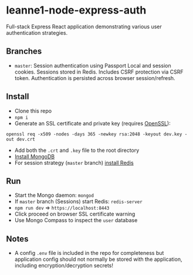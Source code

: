 # leanne1-node-express-auth

Full-stack Express React application demonstrating various user authentication strategies.

## Branches

- `master`: Session authentication using Passport Local and session cookies. Sessions stored in Redis. Includes CSRF protection via CSRF token.
Authentication is persisted across browser session/refresh.


## Install

- Clone this repo
- `npm i`
- Generate an SSL certificate and private key (requires [OpenSSL](https://www.openssl.org/)):
```
openssl req -x509 -nodes -days 365 -newkey rsa:2048 -keyout dev.key -out dev.crt
```
- Add both the `.crt` and `.key` file to the root directory
- [Install MongoDB](https://docs.mongodb.com/manual/tutorial/install-mongodb-on-os-x/)
- For session strategy (`master` branch) [install Redis](https://1upnote.me/post/2018/06/install-config-redis-on-mac-homebrew/)

## Run
- Start the Mongo daemon: `mongod`
- If `master` branch (Sessions) start Redis: `redis-server`
- `npm run dev` => `https://localhost:8443`
- Click proceed on browser SSL certificate warning
- Use Mongo Compass to inspect the `user` database


## Notes

- A config `.env` file is included in the repo for completeness but application config should not
normally be stored with the application, including encryption/decryption secrets!
